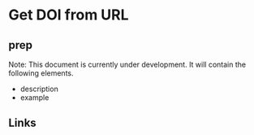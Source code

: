 # Get DOI from URL

## prep

Note: This document is currently under development. It will contain the following elements.

- description
- example

## Links
